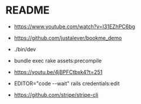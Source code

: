 # README

- https://www.youtube.com/watch?v=I31EZhPC6bg

- https://github.com/justalever/bookme_demo

- ./bin/dev

- bundle exec rake assets:precompile

- https://youtu.be/4jBPFCtbxk4?t=251

- EDITOR="code --wait" rails credentials:edit

- https://github.com/stripe/stripe-cli
